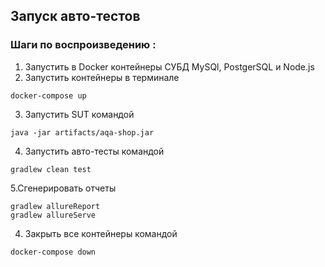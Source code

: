 ## Запуск авто-тестов
### Шаги по воспроизведению :
1. Запустить в Docker контейнеры СУБД MySQl, PostgerSQL и Node.js
1. Запустить контейнеры в терминале
``` 
docker-compose up
```
3. Запустить SUT командой
``` 
java -jar artifacts/aqa-shop.jar 
```
4. Запустить авто-тесты командой
```
gradlew clean test
```
5.Сгенерировать отчеты

``` 
gradlew allureReport
gradlew allureServe
``` 

4. Закрыть все контейнеры командой
``` 
docker-compose down 
``` 
